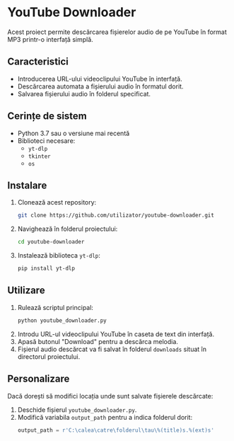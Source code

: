 # YouTube Downloader

Acest proiect permite descărcarea fișierelor audio de pe YouTube în format MP3 printr-o interfață simplă. 

## Caracteristici
- Introducerea URL-ului videoclipului YouTube în interfață.
- Descărcarea automata a fișierului audio în formatul dorit.
- Salvarea fișierului audio în folderul specificat.

## Cerințe de sistem
- Python 3.7 sau o versiune mai recentă
- Biblioteci necesare:
  - `yt-dlp`
  - `tkinter`
  - `os`

## Instalare
1. Clonează acest repository:
   ```bash
   git clone https://github.com/utilizator/youtube-downloader.git
   ```
2. Navighează în folderul proiectului:
   ```bash
   cd youtube-downloader
   ```
3. Instalează biblioteca `yt-dlp`:
   ```bash
   pip install yt-dlp
   ```

## Utilizare
1. Rulează scriptul principal:
   ```bash
   python youtube_downloader.py
   ```
2. Introdu URL-ul videoclipului YouTube în caseta de text din interfață.
3. Apasă butonul "Download" pentru a descărca melodia.
4. Fișierul audio descărcat va fi salvat în folderul `downloads` situat în directorul proiectului.

## Personalizare
Dacă dorești să modifici locația unde sunt salvate fișierele descărcate:
1. Deschide fișierul `youtube_downloader.py`.
2. Modifică variabila `output_path` pentru a indica folderul dorit:
   ```python
   output_path = r'C:\calea\catre\folderul\tau\%(title)s.%(ext)s'
   ```
